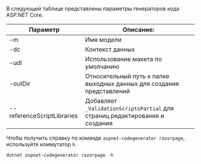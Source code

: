 <a name="codegenerator"></a> В следующей таблице представлены параметры генераторов кода ASP.NET Core.

| Параметр               | Описание:|
| ----------------- | ------------ |
| -m  | Имя модели |
| -dc  | Контекст данных |
| -udl | Использование макета по умолчанию |
| -outDir | Относительный путь к папке выходных данных для создания представлений |
| --referenceScriptLibraries | Добавляет `_ValidationScriptsPartial` для страниц редактирования и создания |

Чтобы получить справку по команде `aspnet-codegenerator razorpage`, используйте коммутатор `h`.

```console
dotnet aspnet-codegenerator razorpage -h
```
